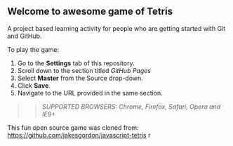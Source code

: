 ## Welcome to awesome game of Tetris

A project based learning activity for people who are getting started with Git and GitHub.

To play the game:
1. Go to the **Settings** tab of this repository.
2. Scroll down to the section titled _GitHub Pages_
3. Select **Master** from the Source drop-down.
4. Click **Save**.
5. Navigate to the URL provided in the same section.

>> _*SUPPORTED BROWSERS*: Chrome, Firefox, Safari, Opera and IE9+_

This fun open source game was cloned from: https://github.com/jakesgordon/javascript-tetris
r
